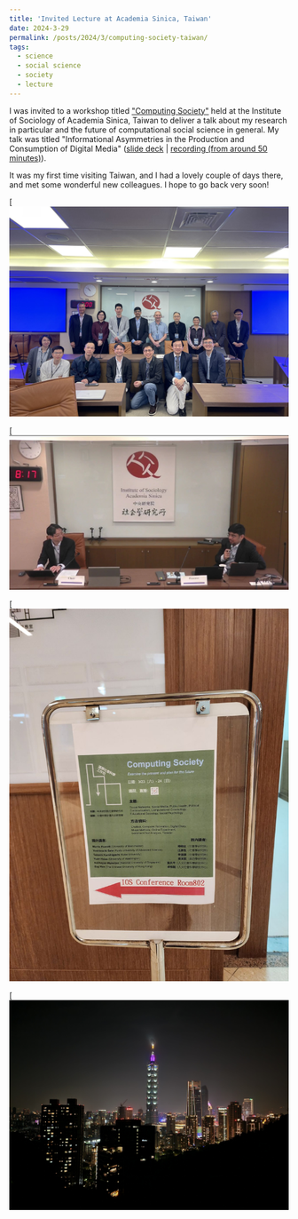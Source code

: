 ```yaml
---
title: 'Invited Lecture at Academia Sinica, Taiwan'
date: 2024-3-29
permalink: /posts/2024/3/computing-society-taiwan/
tags:
  - science
  - social science
  - society
  - lecture
---
```


I was invited to a workshop titled ["Computing Society"](https://www.ios.sinica.edu.tw/msgNo/20240323-2) held at the Institute of Sociology of Academia Sinica, Taiwan to deliver a talk about my research in particular and the future of computational social science in general. My talk was titled "Informational Asymmetries in the Production and Consumption of Digital Media" ([slide deck](https://www.subhayan.com/assets/files/Subhayan_Academia-Sinica.pdf) | [recording (from around 50 minutes)](https://www.facebook.com/iosacademiasinica/videos/929475851972410/?app=fbl)).

It was my first time visiting Taiwan, and I had a lovely couple of days there, and met some wonderful new colleagues. I hope to go back very soon!

[![Computing Society 1](/assets/images/sinica-1.jpg)

[![Computing Society 2](/assets/images/sinica-2.jpg)

[![Computing Society 3](/assets/images/sinica-3.jpg)

[![Taipei skyline](/assets/images/taiwan.jpg)
